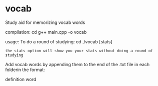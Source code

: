 # vocab
Study aid for memorizing vocab words

compilation:
	cd <directory>
	g++ main.cpp -o vocab

usage:
	To do a round of studying:
	cd <directory>
	./vocab [stats]

	the stats option will show you your stats without doing a round of studying

Add vocab words by appending them to the end of the .txt file in each folderin the format:

definition
word
<blank line>
